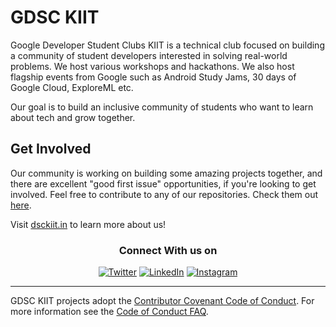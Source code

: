 # GDSC KIIT

Google Developer Student Clubs KIIT is a technical club focused on building a community of student developers interested in solving real-world problems. We host various workshops and hackathons. We also host flagship events from Google such as Android Study Jams, 30 days of Google Cloud, ExploreML etc.

Our goal is to build an inclusive community of students who want to learn about tech and grow together.

## Get Involved

Our community is working on building some amazing projects together, and there are excellent "good first issue" opportunities, if you're looking to get involved. Feel free to contribute to any of our repositories. Check them out [here](https://github.com/orgs/GDSC-KIIT/repositories).

Visit [dsckiit.in](https://dsckiit.in) to learn more about us!

<div align="center">
<h3>Connect With us on</h3>
<a href="https://twitter.com/gdsckiit" target="_blank"><img alt="Twitter" src="https://img.shields.io/badge/twitter-%231DA1F2.svg?&style=for-the-badge&logo=twitter&logoColor=white" /></a> 
<a href="https://www.linkedin.com/company/dsckiit/" target="_blank"><img alt="LinkedIn" src="https://img.shields.io/badge/linkedin-%230077B5.svg?&style=for-the-badge&logo=linkedin&logoColor=white" /></a>
<a href="https://instagram.com/gdsckiit" target="_blank"><img alt="Instagram" src="https://img.shields.io/badge/instagram-%FF69B4.svg?&style=for-the-badge&logo=instagram&logoColor=white&color=cd486b" /></a>
</div>

----

GDSC KIIT projects adopt the [Contributor Covenant Code of Conduct](https://www.contributor-covenant.org/version/2/1/code_of_conduct.html). For more information see the [Code of Conduct FAQ](https://www.contributor-covenant.org/faq).
